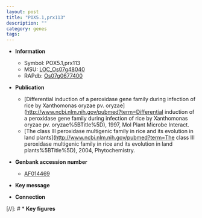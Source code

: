 ```yaml
---
layout: post
title: "POX5.1,prx113"
description: ""
category: genes
tags: 
---
```


* **Information**  
    + Symbol: POX5.1,prx113  
    + MSU: [LOC_Os07g48040](http://rice.uga.edu/cgi-bin/ORF_infopage.cgi?orf=LOC_Os07g48040)  
    + RAPdb: [Os07g0677400](http://rapdb.dna.affrc.go.jp/viewer/gbrowse_details/irgsp1?name=Os07g0677400)  

* **Publication**  
    + [Differential induction of a peroxidase gene family during infection of rice by Xanthomonas oryzae pv. oryzae](http://www.ncbi.nlm.nih.gov/pubmed?term=Differential induction of a peroxidase gene family during infection of rice by Xanthomonas oryzae pv. oryzae%5BTitle%5D), 1997, Mol Plant Microbe Interact.
    + [The class III peroxidase multigenic family in rice and its evolution in land plants](http://www.ncbi.nlm.nih.gov/pubmed?term=The class III peroxidase multigenic family in rice and its evolution in land plants%5BTitle%5D), 2004, Phytochemistry.

* **Genbank accession number**  
    + [AF014469](http://www.ncbi.nlm.nih.gov/nuccore/AF014469)

* **Key message**  

* **Connection**  

[//]: # * **Key figures**  



